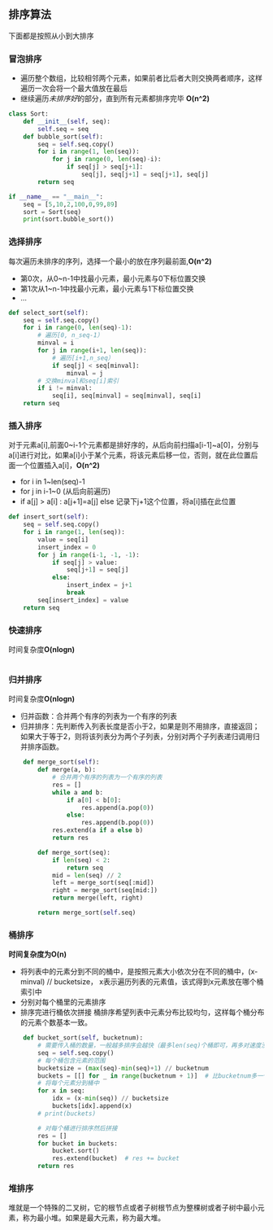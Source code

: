 ## 排序算法
下面都是按照从小到大排序
### 冒泡排序
- 遍历整个数组，比较相邻两个元素，如果前者比后者大则交换两者顺序，这样遍历一次会将一个最大值放在最后
- 继续遍历*未排序好*的部分，直到所有元素都排序完毕 **O(n^2)**
```python
class Sort:
    def __init__(self, seq):
        self.seq = seq
    def bubble_sort(self):
        seq = self.seq.copy()
        for i in range(1, len(seq)):
            for j in range(0, len(seq)-i):
                if seq[j] > seq[j+1]:
                    seq[j], seq[j+1] = seq[j+1], seq[j]
        return seq

if __name__ == "__main__":
    seq = [5,10,2,100,0,99,89]
    sort = Sort(seq)
    print(sort.bubble_sort())
```

### 选择排序
每次遍历未排序的序列，选择一个最小的放在序列最前面,**O(n^2)**
- 第0次，从0~n-1中找最小元素，最小元素与0下标位置交换
- 第1次从1~n-1中找最小元素，最小元素与1下标位置交换
- ...
```python
def select_sort(self):
	seq = self.seq.copy()
	for i in range(0, len(seq)-1):
		# 遍历[0, n_seq-1）
		minval = i
		for j in range(i+1, len(seq)):
			# 遍历[i+1,n_seq）
			if seq[j] < seq[minval]:
				minval = j
		# 交换minval和seq[i]索引
		if i != minval:
			seq[i], seq[minval] = seq[minval], seq[i]
	return seq
```

### 插入排序
对于元素a[i],前面0~i-1个元素都是排好序的，从后向前扫描a[i-1]~a[0]，分别与a[i]进行对比，如果a[i]小于某个元素，将该元素后移一位，否则，就在此位置后面一个位置插入a[i]，**O(n^2)**
- for i in 1~len(seq)-1
- for j in i-1~0 (从后向前遍历)
- if a[j] > a[i] : a[j+1]=a[j] else 记录下j+1这个位置，将a[i]插在此位置
```python
def insert_sort(self):
	seq = self.seq.copy()
	for i in range(1, len(seq)):
		value = seq[i]
		insert_index = 0
		for j in range(i-1, -1, -1):
			if seq[j] > value:
				seq[j+1] = seq[j]
			else:
				insert_index = j+1
				break
		seq[insert_index] = value
	return seq
```
### 快速排序
时间复杂度**O(nlogn)**

```python

```

### 归并排序
时间复杂度**O(nlogn)**
- 归并函数：合并两个有序的列表为一个有序的列表
- 归并排序：先判断传入列表长度是否小于2，如果是则不用排序，直接返回；如果大于等于2，则将该列表分为两个子列表，分别对两个子列表递归调用归并排序函数。
```python
    def merge_sort(self):
        def merge(a, b):
            # 合并两个有序的列表为一个有序的列表
            res = []
            while a and b:
                if a[0] < b[0]:
                    res.append(a.pop(0))
                else:
                    res.append(b.pop(0))
            res.extend(a if a else b)
            return res

        def merge_sort(seq):
            if len(seq) < 2:
                return seq
            mid = len(seq) // 2
            left = merge_sort(seq[:mid])
            right = merge_sort(seq[mid:])
            return merge(left, right)

        return merge_sort(self.seq)
```
### 桶排序
**时间复杂度为O(n)**
- 将列表中的元素分到不同的桶中，是按照元素大小依次分在不同的桶中，(x-minval) // bucketsize， x表示遍历列表的元素值，该式得到x元素放在哪个桶索引中
- 分别对每个桶里的元素排序
- 排序完进行桶依次拼接
桶排序希望列表中元素分布比较均匀，这样每个桶分布的元素个数基本一致。
```python
    def bucket_sort(self, bucketnum):
        # 需要传入桶的数量，一般越多排序会越快（最多len(seq)个桶即可，再多对速度没有提升了）
        seq = self.seq.copy()
        # 每个桶包含元素的范围
        bucketsize = (max(seq)-min(seq)+1) // bucketnum
        buckets = [[] for _ in range(bucketnum + 1)]  # 比bucketnum多一个是因为上一步是整除
        # 将每个元素分到桶中
        for x in seq:
            idx = (x-min(seq)) // bucketsize
            buckets[idx].append(x)
        # print(buckets)

        # 对每个桶进行排序然后拼接
        res = []
        for bucket in buckets:
            bucket.sort()
            res.extend(bucket)  # res += bucket
        return res
```
### 堆排序
堆就是一个特殊的二叉树，它的根节点或者子树根节点为整棵树或者子树中最小元素，称为最小堆。如果是最大元素，称为最大堆。